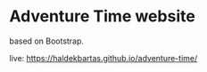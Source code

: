 # Adventure Time website 
based on Bootstrap.

live: https://haldekbartas.github.io/adventure-time/
